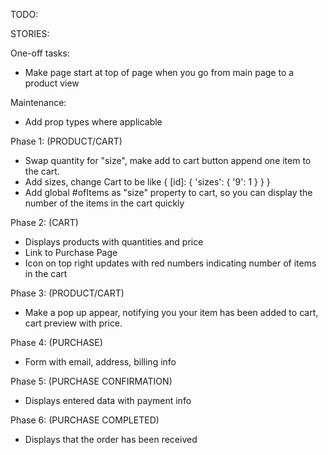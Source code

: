 TODO:

STORIES:

One-off tasks:

- Make page start at top of page when you go from main page to a product view

Maintenance:

- Add prop types where applicable

Phase 1:
(PRODUCT/CART)

- Swap quantity for "size", make add to cart button append one item to the cart.
- Add sizes, change Cart to be like { [id]: { 'sizes': { '9': 1 } } }
- Add global #ofItems as "size" property to cart, so you can display the number of the items in the cart quickly

Phase 2:
(CART)

- Displays products with quantities and price
- Link to Purchase Page
- Icon on top right updates with red numbers indicating number of items in the cart

Phase 3:
(PRODUCT/CART)

- Make a pop up appear, notifying you your item has been added to cart, cart preview with price.

Phase 4:
(PURCHASE)

- Form with email, address, billing info

Phase 5:
(PURCHASE CONFIRMATION)

- Displays entered data with payment info

Phase 6:
(PURCHASE COMPLETED)

- Displays that the order has been received

